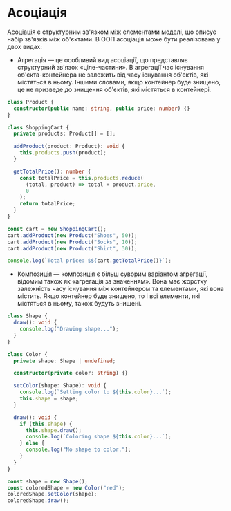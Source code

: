 # Асоціація

Асоціація є структурним зв'язком між елементами моделі, що описує набір зв'язків між об'єктами. В ООП асоціація може бути реалізована у двох видах:

- Агрегація — це особливий вид асоціації, що представляє структурний зв'язок «ціле-частини». В агрегації час існування об'єкта-контейнера не залежить від часу існування об'єктів, які містяться в ньому. Іншими словами, якщо контейнер буде знищено, це не призведе до знищення об'єктів, які містяться в контейнері.

```ts
class Product {
  constructor(public name: string, public price: number) {}
}

class ShoppingCart {
  private products: Product[] = [];

  addProduct(product: Product): void {
    this.products.push(product);
  }

  getTotalPrice(): number {
    const totalPrice = this.products.reduce(
      (total, product) => total + product.price,
      0
    );
    return totalPrice;
  }
}

const cart = new ShoppingCart();
cart.addProduct(new Product("Shoes", 50));
cart.addProduct(new Product("Socks", 10));
cart.addProduct(new Product("Shirt", 30));

console.log(`Total price: $${cart.getTotalPrice()}`);
```

- Композиція — композиція є більш суворим варіантом агрегації, відомим також як «агрегація за значенням». Вона має жорстку залежність часу існування між контейнером та елементами, які вона містить. Якщо контейнер буде знищено, то і всі елементи, які містяться в ньому, також будуть знищені.

```ts
class Shape {
  draw(): void {
    console.log("Drawing shape...");
  }
}

class Color {
  private shape: Shape | undefined;

  constructor(private color: string) {}

  setColor(shape: Shape): void {
    console.log(`Setting color to ${this.color}...`);
    this.shape = shape;
  }

  draw(): void {
    if (this.shape) {
      this.shape.draw();
      console.log(`Coloring shape ${this.color}...`);
    } else {
      console.log("No shape to color.");
    }
  }
}

const shape = new Shape();
const coloredShape = new Color("red");
coloredShape.setColor(shape);
coloredShape.draw();
```
